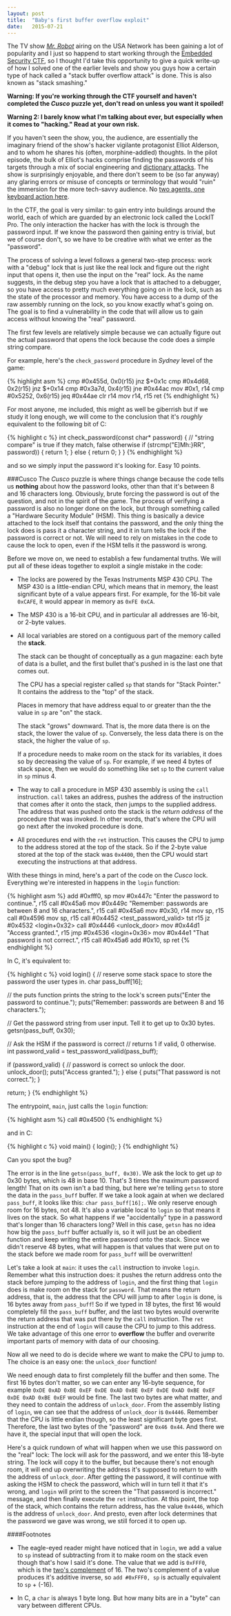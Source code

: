 ```yaml
---
layout: post
title:  "Baby's first buffer overflow exploit"
date:   2015-07-21
---
```


The TV show [*Mr. Robot*](http://www.usanetwork.com/mrrobot) airing on the USA Network has been gaining a lot of popularity and I just so happend to start working through the [Embedded Security CTF](https://microcorruption.com/), so I thought I'd take this opportunity to give a quick write-up of how I solved one of the earlier levels and show you guys how a certain type of hack called a "stack buffer overflow attack" is done.  This is also known as "stack smashing."

<b>Warning: If you're working through the CTF yourself and haven't completed the *Cusco* puzzle yet, don't read on unless you want it spoiled!</b>

<b>Warning 2: I barely know what I'm talking about ever, but especially when it comes to "hacking."  Read at your own risk.</b>

If you haven't seen the show, you, the audience, are essentially the imaginary friend of the show's hacker vigilante protagonist Elliot Alderson, and to whom he shares his (often, morphine-addled) thoughts.  In the pilot episode, the bulk of Elliot's hacks comprise finding the passwords of his targets through a mix of social engineering and [dictionary attacks](https://en.wikipedia.org/wiki/Dictionary_attack).  The show is surprisingly enjoyable, and there don't seem to be (so far anyway) any glaring errors or misuse of concepts or terminology that would "ruin" the immersion for the more tech-savvy audience.  No [two agents, one keyboard action here](https://www.youtube.com/watch?v=u8qgehH3kEQ).

In the CTF, the goal is very similar: to gain entry into buildings around the world, each of which are guarded by an electronic lock called the LockIT Pro.  The only interaction the hacker has with the lock is through the password input. If we know the password then gaining entry is trivial, but we of course don't, so we have to be creative with what we enter as the "password".

The process of solving a level follows a general two-step process: work with a "debug" lock that is just like the real lock and figure out the right input that opens it, then use the input on the "real" lock.  As the name suggests, in the debug step you have a lock that is attached to a debugger, so you have access to pretty much everything going on in the lock, such as the state of the processor and memory.  You have access to a dump of the raw assembly running on the lock, so you know exactly what's going on.  The goal is to find a vulnerability in the code that will allow us to gain access without knowing the "real" password.

The first few levels are relatively simple because we can actually figure out the actual password that opens the lock because the code does a simple string compare.

For example, here's the `check_password` procedure in *Sydney* level of the game:

{% highlight asm %}
cmp #0x455d, 0x0(r15)
jnz $+0x1c
cmp #0x4d68, 0x2(r15)
jnz $+0x14
cmp #0x3a7d, 0x4(r15)
jne #0x44ac
mov #0x1, r14
cmp #0x5252, 0x6(r15)
jeq #0x44ae
clr r14
mov r14, r15
ret
{% endhighlight %}

For most anyone, me included, this might as well be giberrish but if we study it long enough, we will come to the conclusion that it's *roughly* equivalent to the following bit of C:

{% highlight c %}
int check_password(const char* password) {
  // "string compare" is true if they match, false otherwise
  if (strcmp("E]Mh:}RR", password)) {
    return 1;
  } else {
    return 0;
  }
}
{% endhighlight %}

and so we simply input the password it's looking for.  Easy 10 points.

###Cusco
The *Cusco* puzzle is where things change because the code tells us <b>nothing</b> about how the password looks, other than that it's between 8 and 16 characters long.  Obviously, brute forcing the password is out of the question, and not in the spirit of the game.  The process of verifying a password is also no longer done on the lock, but through something called a "Hardware Security Module" (HSM).  This thing is basically a device attached to the lock itself that contains the password, and the only thing the lock does is pass it a character string, and it in turn tells the lock if the password is correct or not.  We will need to rely on mistakes in the code to cause the lock to open, even if the HSM tells it the password is wrong.

Before we move on, we need to establish a few fundamental truths.  We will put all of these ideas together to exploit a single mistake in the code:

* The locks are powered by the Texas Instruments MSP 430 CPU.  The MSP 430 is a little-endian CPU, which means that in memory, the least significant byte of a value appears first.  For example, for the 16-bit vale `0xCAFE`, it would appear in memory as `0xFE 0xCA`.

* The MSP 430 is a 16-bit CPU, and in particular all addresses are 16-bit, or 2-byte values.

* All local variables are stored on a contiguous part of the memory called the <b>stack</b>.

	The stack can be thought of conceptually as a gun magazine: each byte of data is a bullet, and the first bullet that's pushed in is the last one that comes out.

  The CPU has a special register called `sp` that stands for "Stack Pointer."  It contains the address to the "top" of the stack.

  Places in memory that have address equal to or greater than the the value in `sp` are "on" the stack.

  The stack "grows" downward.  That is, the more data there is on the stack, the lower the value of `sp`.  Conversely, the less data there is on the stack, the higher the value of `sp`.

  If a procedure needs to make room on the stack for its variables, it does so by decreasing the value of `sp`.  For example, if we need 4 bytes of stack space, then we would do something like set `sp` to the current value in `sp` minus 4.

* The way to call a procedure in MSP 430 assembly is using the `call` instruction.  `call` takes an address, pushes the address of the instruction that comes after it onto the stack, *then* jumps to the supplied address.  The address that was pushed onto the stack is the *return address* of the procedure that was invoked.  In other words, that's where the CPU will go next after the invoked procedure is done.

* All procedures end with the `ret` instruction.  This causes the CPU to jump to the address stored at the top of the stack.  So if the 2-byte value stored at the top of the stack was `0x4400`, then the CPU would start executing the instructions at that address.

With these things in mind, here's a part of the code on the *Cusco* lock.  Everything we're interested in happens in the `login` function:

{% highlight asm %}
add	#0xfff0, sp
mov	#0x447c "Enter the password to continue.", r15
call	#0x45a6 <puts>
mov	#0x449c "Remember: passwords are between 8 and 16 characters.", r15
call	#0x45a6 <puts>
mov	#0x30, r14
mov	sp, r15
call	#0x4596 <getsn>
mov	sp, r15
call	#0x4452 <test_password_valid>
tst	r15
jz	#0x4532 <login+0x32>
call	#0x4446 <unlock_door>
mov	#0x44d1 "Access granted.", r15
jmp	#0x4536 <login+0x36>
mov	#0x44e1 "That password is not correct.", r15
call	#0x45a6 <puts>
add	#0x10, sp
ret
{% endhighlight %}

In C, it's equivalent to:

{% highlight c %}
void login() {
  // reserve some stack space to store the password the user types in.
  char pass_buff[16];

  // the puts function prints the string to the lock's screen
  puts("Enter the password to continue.");
  puts("Remember: passwords are between 8 and 16 characters.");

  // Get the password string from user input.  Tell it to get up to 0x30 bytes.
  getsn(pass_buff, 0x30);

  // Ask the HSM if the password is correct
  // returns 1 if valid, 0 otherwise.
  int password_valid = test_password_valid(pass_buff);

  if (password_valid) {
    // password is correct so unlock the door.
    unlock_door();
    puts("Access granted.");
  } else {
    puts("That password is not correct.");
  }

  return;
}
{% endhighlight %}

The entrypoint, `main`, just calls the `login` function:

{% highlight asm %}
call #0x4500 <login>
{% endhighlight %}

and in C:

{% highlight c %}
void main() {
  login();
}
{% endhighlight %}

Can you spot the bug?

The error is in the line `getsn(pass_buff, 0x30)`.  We ask the lock to get *up to* 0x30 bytes, which is 48 in base 10.  That's 3 times the maximum password length!  That on its own isn't a bad thing, but here we're telling `getsn` to store the data in the `pass_buff` buffer.  If we take a look again at when we declared `pass_buff`, it looks like this: `char pass_buff[16];`.  We only reserve enough room for 16 bytes, not 48.  It's also a variable local to `login` so that means it lives on the stack.  So what happens if we "accidentally" type in a password that's longer than 16 characters long?  Well in this case, `getsn` has no idea how big the `pass_buff` buffer actually is, so it will just be an obedient function and keep writing the entire password onto the stack.  Since we didn't reserve 48 bytes, what will happen is that values that were put on to the stack before we made room for `pass_buff` will be overwritten!

Let's take a look at `main`:  it uses the `call` instruction to invoke `login`.  Remember what this instruction does: it pushes the return address onto the stack before jumping to the address of `login`, and the first thing that `login` does is make room on the stack for `password`.  That means the return address, that is, the address that the CPU will jump to after `login` is done, is 16 bytes away from `pass_buff`!  So if we typed in *18* bytes, the first 16 would completely fill the `pass_buff` buffer, and the last two bytes would overwrite the return address that was put there by the `call` instruction.  The `ret` instruction at the end of `login` will cause the CPU to jump to this address.  We take advantage of this one error to <b>overflow</b> the buffer and overwrite important parts of memory with data of our choosing.

Now all we need to do is decide where we want to make the CPU to jump to.  The choice is an easy one: the `unlock_door` function!

We need enough data to first completely fill the buffer and then some.  The first 16 bytes don't matter, so we can enter any 16-byte sequence, for example `0xDE 0xAD 0xBE 0xEF 0xDE 0xAD 0xBE 0xEF 0xDE 0xAD 0xBE 0xEF 0xDE 0xAD 0xBE 0xEF` would be fine.  The last two bytes are what matter, and they need to contain the address of `unlock_door`.  From the assembly listing of `login`, we can see that the address of `unlock_door` is `0x4446`.  Remember that the CPU is little endian though, so the least significant byte goes first.  Therefore, the last two bytes of the "password" are `0x46 0x44`.  And there we have it, the special input that will open the lock.

Here's a quick rundown of what will happen when we use this password on the "real" lock: The lock will ask for the password, and we enter this 18-byte string.  The lock will copy it to the buffer, but because there's not enough room, it will end up overwriting the address it's supposed to return to with the address of `unlock_door`.  After getting the password, it will continue with asking the HSM to check the password, which will in turn tell it that it's wrong, and `login` will print to the screen the "That password is incorrect." message, and then finally execute the `ret` instruction.  At this point, the top of the stack, which contains the return address, has the value `0x4446`, which is the address of `unlock_door`.  And presto, even after lock determines that the password we gave was wrong, we still forced it to open up.

####Footnotes

* The eagle-eyed reader might have noticed that in `login`, we add a value to `sp` instead of subtracting from it to make room on the stack even though that's how I said it's done.  The value that we add is `0xFFF0`, which is the [two's complement](https://en.wikipedia.org/wiki/Two%27s_complement) of 16.  The two's complement of a value produces it's additive inverse, so `add #0xFFF0, sp` is actually equivalent to `sp` + (-16).

* In C, a `char` is always 1 byte long.  But how many bits are in a "byte" can vary between different CPUs.
